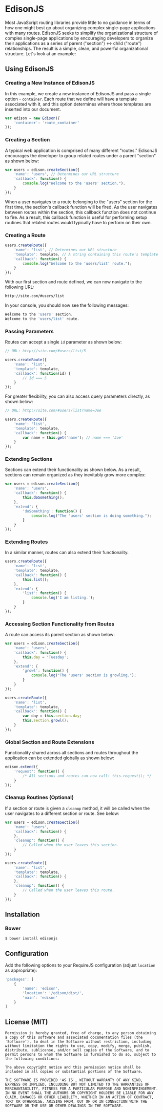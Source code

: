 EdisonJS
=========

Most JavaScript routing libraries provide little to no guidance in terms of how one might best go about organizing complex single-page applications with many routes. EdisonJS seeks to simplify the organizational structure of complex single-page applications by encouraging developers to organize their applications as a series of parent ("section") <-> child ("route") relationships. The result is a simple, clean, and powerful organizational structure. Let's look at an example:

## Using EdisonJS

### Creating a New Instance of EdisonJS

In this example, we create a new instance of EdisonJS and pass a single option - `container`. Each route that we define will have a template associated with it, and this option determines where those templates are inserted into our document.

```javascript
var edison = new Edison({
	'container': 'route_container'
});
```

### Creating a Section

A typical web application is comprised of many different "routes." EdisonJS encourages the developer to group related routes under a parent "section" as shown below:

```javascript
var users = edison.createSection({
	'name': 'users', // Determines our URL structure
	'callback': function() {
		console.log("Welcome to the 'users' section.");
	}
});
```

When a user navigates to a route belonging to the "users" section for the first time, the section's callback function will be fired. As the user navigates between routes within the section, this callback function does not continue to fire. As a result, this callback function is useful for performing setup routines that related routes would typically have to perform on their own.

### Creating a Route

```javascript
users.createRoute({
	'name': 'list', // Determines our URL structure
	'template': template, // A string containing this route's template
	'callback': function() {
		console.log("Welcome to the 'users/list' route.");
	}
});
```

With our first section and route defined, we can now navigate to the following URL:

```html
http://site.com/#users/list
```

In your console, you should now see the following messages:

```javascript
Welcome to the 'users' section.
Welcome to the 'users/list' route.
```

### Passing Parameters

Routes can accept a single `id` parameter as shown below:

```javascript
// URL: http://site.com/#users/list/5

users.createRoute({
	'name': 'list',
	'template': template,
	'callback': function(id) {
		// id === 5
	}
});
```

For greater flexibility, you can also access query parameters directly, as shown below:

```javascript
// URL: http://site.com/#users/list?name=Joe

users.createRoute({
	'name': 'list',
	'template': template,
	'callback': function() {
		var name = this.get('name'); // name === 'Joe'
	}
});
```

### Extending Sections

Sections can extend their functionality as shown below. As a result, sections can remain organized as they inevitably grow more complex:

```javascript
var users = edison.createSection({
	'name': 'users',
	'callback': function() {
		this.doSomething();
	},
	'extend': {
		'doSomething': function() {
			console.log("The 'users' section is doing something.");
		}
	}
});
```

### Extending Routes

In a similar manner, routes can also extend their functionality.

```javascript
users.createRoute({
	'name': 'list',
	'template': template,
	'callback': function() {
		this.list();
	},
	'extend': {
		'list': function() {
			console.log('I am listing.');
		}
	}
});
```

### Accessing Section Functionality from Routes

A route can access its parent section as shown below:

```javascript
var users = edison.createSection({
	'name': 'users',
	'callback': function() {
		this.day = 'Tuesday';
	},
	'extend': {
		'growl': function() {
			console.log("The 'users' section is growling.");
		}
	}
});

users.createRoute({
	'name': 'list',
	'template': template,
	'callback': function() {
		var day = this.section.day;
		this.section.growl();
	}
});
```

### Global Section and Route Extensions

Functionality shared across all sections and routes throughout the application can be extended globally as shown below:

```javascript
edison.extend({
	'request': function() {
		/* All sections and routes can now call: this.request(); */
	}
});
```

### Cleanup Routines (Optional)

If a section or route is given a `cleanup` method, it will be called when the user navigates to a different section or route. See below:

```javascript
var users = edison.createSection({
	'name': 'users',
	'callback': function() {
	},
	'cleanup': function() {
		// Called when the user leaves this section.
	}
});

users.createRoute({
	'name': 'list',
	'template': template,
	'callback': function() {
	},
	'cleanup': function() {
		// Called when the user leaves this route.
	}
});
```

## Installation

### Bower

```
$ bower install edisonjs
```

## Configuration

Add the following options to your RequireJS configuration (adjust `location` as appropriate):

```javascript
'packages': [
	{
		'name': 'edison',
		'location': '/edison/dist/',
		'main': 'edison'
	}
]
```


## License (MIT)

```
Permission is hereby granted, free of charge, to any person obtaining
a copy of this software and associated documentation files (the
'Software'), to deal in the Software without restriction, including
without limitation the rights to use, copy, modify, merge, publish,
distribute, sublicense, and/or sell copies of the Software, and to
permit persons to whom the Software is furnished to do so, subject to
the following conditions:

The above copyright notice and this permission notice shall be
included in all copies or substantial portions of the Software.

THE SOFTWARE IS PROVIDED 'AS IS', WITHOUT WARRANTY OF ANY KIND,
EXPRESS OR IMPLIED, INCLUDING BUT NOT LIMITED TO THE WARRANTIES OF
MERCHANTABILITY, FITNESS FOR A PARTICULAR PURPOSE AND NONINFRINGEMENT.
IN NO EVENT SHALL THE AUTHORS OR COPYRIGHT HOLDERS BE LIABLE FOR ANY
CLAIM, DAMAGES OR OTHER LIABILITY, WHETHER IN AN ACTION OF CONTRACT,
TORT OR OTHERWISE, ARISING FROM, OUT OF OR IN CONNECTION WITH THE
SOFTWARE OR THE USE OR OTHER DEALINGS IN THE SOFTWARE.
```
